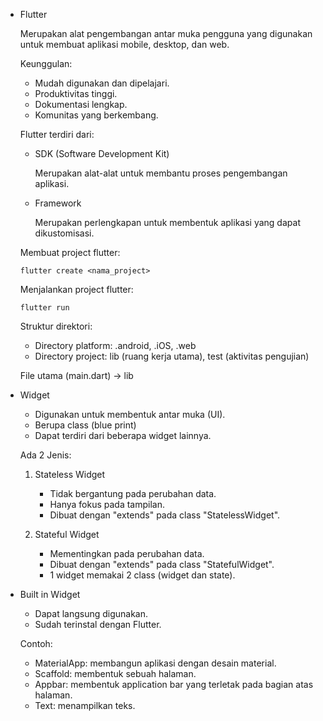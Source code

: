 - Flutter

  Merupakan alat pengembangan antar muka pengguna yang digunakan untuk membuat aplikasi mobile, desktop, dan web.

  Keunggulan:
  - Mudah digunakan dan dipelajari.
  - Produktivitas tinggi.
  - Dokumentasi lengkap.
  - Komunitas yang berkembang.

  Flutter terdiri dari:
  - SDK (Software Development Kit)

    Merupakan alat-alat untuk membantu proses pengembangan aplikasi.

  - Framework

    Merupakan perlengkapan untuk membentuk aplikasi yang dapat dikustomisasi.

  Membuat project flutter: 
  ```
  flutter create <nama_project>
  ```
  
  Menjalankan project flutter: 
  ```
  flutter run
  ```

  Struktur direktori:
  - Directory platform: .android, .iOS, .web
  - Directory project: lib (ruang kerja utama), test (aktivitas pengujian)
  
  File utama (main.dart) -> lib

- Widget
  - Digunakan untuk membentuk antar muka (UI).
  - Berupa class (blue print)
  - Dapat terdiri dari beberapa widget lainnya.

  Ada 2 Jenis:
  1. Stateless Widget
     - Tidak bergantung pada perubahan data.
     - Hanya fokus pada tampilan.
     - Dibuat dengan "extends" pada class "StatelessWidget".

  2. Stateful Widget
     - Mementingkan pada perubahan data.
     - Dibuat dengan "extends" pada class "StatefulWidget".
     - 1 widget memakai 2 class (widget dan state).

- Built in Widget
  - Dapat langsung digunakan.
  - Sudah terinstal dengan Flutter.

  Contoh:
  - MaterialApp: membangun aplikasi dengan desain material.
  - Scaffold: membentuk sebuah halaman.
  - Appbar: membentuk application bar yang terletak pada bagian atas halaman.
  - Text: menampilkan teks.